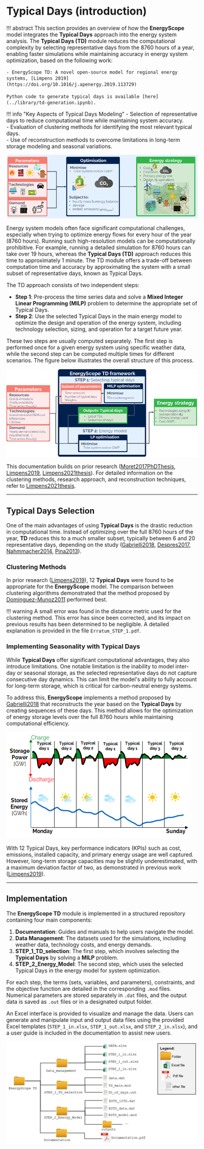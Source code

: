 # Typical Days (introduction)

!!! abstract
    This section provides an overview of how the **EnergyScope** model integrates the **Typical Days** approach into the energy system analysis. The **Typical Days (TD)** module reduces the computational complexity by selecting representative days from the 8760 hours of a year, enabling faster simulations while maintaining accuracy in energy system optimization, based on the following work:

    - EnergyScope TD: A novel open-source model for regional energy systems, [Limpens 2019](https://doi.org/10.1016/j.apenergy.2019.113729)
    
    Python code to generate typical days is available [here](../library/td-generation.ipynb).

!!! info "Key Aspects of Typical Days Modeling"
    - Selection of representative days to reduce computational time while maintaining system accuracy.  
    - Evaluation of clustering methods for identifying the most relevant typical days.  
    - Use of reconstruction methods to overcome limitations in long-term storage modeling and seasonal variations.  


![Overview of the LP modeling framework](../explanation/images/ESTD/model_formulation/chp_estd_overview.png)

Energy system models often face significant computational challenges, especially when trying to optimize energy flows for every hour of the year (8760 hours). Running such high-resolution models can be computationally prohibitive. For example, running a detailed simulation for 8760 hours can take over 19 hours, whereas the **Typical Days (TD)** approach reduces this time to approximately 1 minute. The TD module offers a trade-off between computation time and accuracy by approximating the system with a small subset of representative days, known as Typical Days.

The TD approach consists of two independent steps:

- **Step 1**: Pre-process the time series data and solve a **Mixed Integer Linear Programming (MILP)** problem to determine the appropriate set of Typical Days.
- **Step 2**: Use the selected Typical Days in the main energy model to optimize the design and operation of the energy system, including technology selection, sizing, and operation for a target future year.

These two steps are usually computed separately. The first step is performed once for a given energy system using specific weather data, while the second step can be computed multiple times for different scenarios. The figure below illustrates the overall structure of this process.

![Overview of the EnergyScope TD framework in two steps](../explanation/images/ESTD/model_formulation/meth_process_structure.png)

This documentation builds on prior research ([Moret2017PhDThesis](https://doi.org/10.5075/EPFL-THESIS-7961), [Limpens2019](https://doi.org/10.1016/j.apenergy.2019.113729), [Limpens2021thesis](https://doi.org/10.13140/RG.2.2.25755.18724)). For detailed information on the clustering methods, research approach, and reconstruction techniques, refer to [Limpens2021thesis](https://doi.org/10.13140/RG.2.2.25755.18724).

---

## Typical Days Selection

One of the main advantages of using **Typical Days** is the drastic reduction in computational time. Instead of optimizing over the full 8760 hours of the year, **TD** reduces this to a much smaller subset, typically between 6 and 20 representative days, depending on the study ([Gabrielli2018](https://doi.org/10.1016/j.apenergy.2017.12.070), [Despres2017](https://doi.org/10.1016/j.eneco.2016.03.006), [Nahmmacher2014](https://doi.org/10.1016/j.energy.2016.06.081), [Pina2013](https://doi.org/10.1016/j.apenergy.2013.05.074)).

### Clustering Methods

In prior research ([Limpens2019](https://doi.org/10.1016/j.apenergy.2019.113729)), 12 **Typical Days** were found to be appropriate for the **EnergyScope** model. The comparison between clustering algorithms demonstrated that the method proposed by [Dominguez-Munoz2011](https://doi.org/10.1016/j.enbuild.2011.07.024) performed best.

!!! warning
    A small error was found in the distance metric used for the clustering method. This error has since been corrected, and its impact on previous results has been determined to be negligible. A detailed explanation is provided in the file `Erratum_STEP_1.pdf`.

### Implementing Seasonality with Typical Days

While **Typical Days** offer significant computational advantages, they also introduce limitations. One notable limitation is the inability to model inter-day or seasonal storage, as the selected representative days do not capture consecutive day dynamics. This can limit the model's ability to fully account for long-term storage, which is critical for carbon-neutral energy systems.

To address this, **EnergyScope** implements a method proposed by [Gabrielli2018](https://doi.org/10.1016/j.apenergy.2017.12.070) that reconstructs the year based on the **Typical Days** by creating sequences of these days. This method allows for the optimization of energy storage levels over the full 8760 hours while maintaining computational efficiency.

![Illustration of the typical days reconstruction method](../explanation/images/ESTD/model_formulation/gabrielli.png)

With 12 Typical Days, key performance indicators (KPIs) such as cost, emissions, installed capacity, and primary energy usage are well captured. However, long-term storage capacities may be slightly underestimated, with a maximum deviation factor of two, as demonstrated in previous work ([Limpens2019](https://doi.org/10.1016/j.apenergy.2019.113729)).

---

## Implementation

The **EnergyScope TD** module is implemented in a structured repository containing four main components:

1. **Documentation**: Guides and manuals to help users navigate the model.
2. **Data Management**: The datasets used for the simulations, including weather data, technology costs, and energy demands.
3. **STEP_1_TD_selection**: The first step, which involves selecting the **Typical Days** by solving a **MILP** problem.
4. **STEP_2_Energy_Model**: The second step, which uses the selected Typical Days in the energy model for system optimization.

For each step, the terms (sets, variables, and parameters), constraints, and the objective function are detailed in the corresponding `.mod` files. Numerical parameters are stored separately in `.dat` files, and the output data is saved as `.out` files or in a designated output folder.

An Excel interface is provided to visualize and manage the data. Users can generate and manipulate input and output data files using the provided Excel templates (`STEP_1_in.xlsx`, `STEP_1_out.xlsx`, and `STEP_2_in.xlsx`), and a user guide is included in the documentation to assist new users.

![EnergyScope TD repository structure](../explanation/images/ESTD/model_formulation/ch_estd_repo_structure.png)

